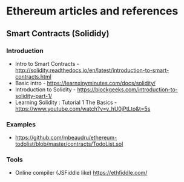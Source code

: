 # Ethereum articles and references

## Smart Contracts (Solididy)
### Introduction
- Intro to Smart Contracts - http://solidity.readthedocs.io/en/latest/introduction-to-smart-contracts.html
- Basic intro - https://learnxinyminutes.com/docs/solidity/
- Introduction to Solidity - https://blockgeeks.com/introduction-to-solidity-part-1/
- Learning Solidity : Tutorial 1 The Basics - https://www.youtube.com/watch?v=v_hU0jPtLto&t=5s

### Examples
- https://github.com/mbeaudru/ethereum-todolist/blob/master/contracts/TodoList.sol

### Tools  
- Online compiler (JSFiddle like) https://ethfiddle.com/
